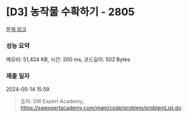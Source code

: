 # [D3] 농작물 수확하기 - 2805 

[문제 링크](https://swexpertacademy.com/main/code/problem/problemDetail.do?contestProbId=AV7GLXqKAWYDFAXB) 

### 성능 요약

메모리: 51,424 KB, 시간: 200 ms, 코드길이: 502 Bytes

### 제출 일자

2024-05-14 15:59



> 출처: SW Expert Academy, https://swexpertacademy.com/main/code/problem/problemList.do